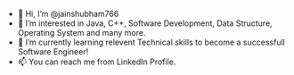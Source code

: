 - 👋 Hi, I’m @jainshubham766
- 👀 I’m interested in Java, C++, Software Development, Data Structure, Operating System and many more.
- 🌱 I’m currently learning relevent Technical skills to become a successfull Software Engineer!
- 📫 You can reach me from LinkedIn Profile.
